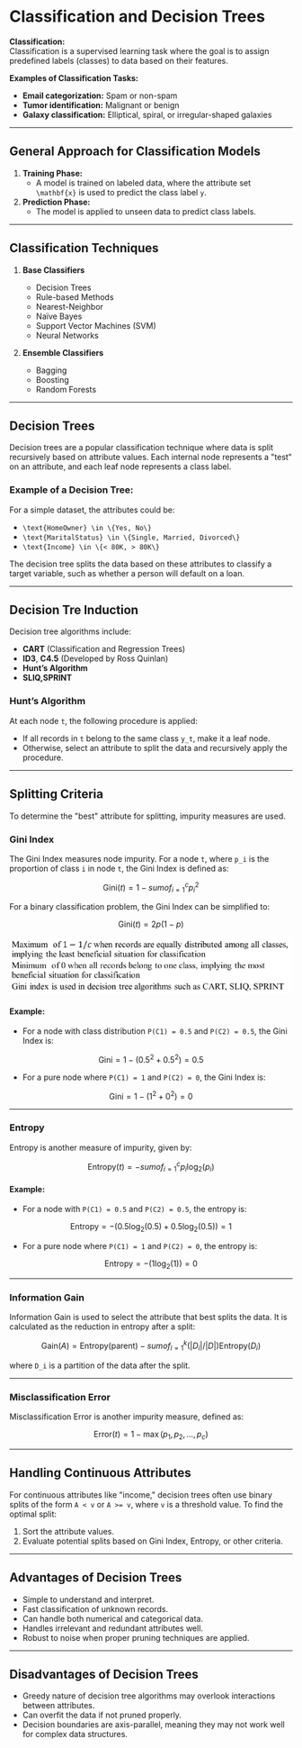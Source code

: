 # Classification and Decision Trees

**Classification:**  
Classification is a supervised learning task where the goal is to assign predefined labels (classes) to data based on their features.

**Examples of Classification Tasks:**
- **Email categorization:** Spam or non-spam
- **Tumor identification:** Malignant or benign
- **Galaxy classification:** Elliptical, spiral, or irregular-shaped galaxies

---

## General Approach for Classification Models

1. **Training Phase:**
   - A model is trained on labeled data, where the attribute set `\mathbf{x}` is used to predict the class label `y`.
2. **Prediction Phase:**
   - The model is applied to unseen data to predict class labels.

---

## Classification Techniques

1. **Base Classifiers**  
   - Decision Trees  
   - Rule-based Methods  
   - Nearest-Neighbor  
   - Naïve Bayes  
   - Support Vector Machines (SVM)  
   - Neural Networks

2. **Ensemble Classifiers**  
   - Bagging  
   - Boosting  
   - Random Forests

---

## Decision Trees

Decision trees are a popular classification technique where data is split recursively based on attribute values. Each internal node represents a "test" on an attribute, and each leaf node represents a class label.

### Example of a Decision Tree:
For a simple dataset, the attributes could be:

- `\text{HomeOwner} \in \{Yes, No\}`
- `\text{MaritalStatus} \in \{Single, Married, Divorced\}`
- `\text{Income} \in \{< 80K, > 80K\}`

The decision tree splits the data based on these attributes to classify a target variable, such as whether a person will default on a loan.

---

## Decision Tre Induction

Decision tree algorithms include:

- **CART** (Classification and Regression Trees)
- **ID3**, **C4.5** (Developed by Ross Quinlan)
- **Hunt’s Algorithm**
- **SLIQ,SPRINT**

### Hunt’s Algorithm
At each node `t`, the following procedure is applied:
- If all records in `t` belong to the same class `y_t`, make it a leaf node.
- Otherwise, select an attribute to split the data and recursively apply the procedure.

---

## Splitting Criteria

To determine the "best" attribute for splitting, impurity measures are used.

### Gini Index

The Gini Index measures node impurity. For a node `t`, where `p_i` is the proportion of class `i` in node `t`, the Gini Index is defined as:

```math

\text{Gini}(t) = 1 - sum of_{i=1}^{c} p_i^2

```

For a binary classification problem, the Gini Index can be simplified to:

```math

\text{Gini}(t) = 2p(1 - p)

```
![Image](images/image_20241017175436.png)

#### Example:
- For a node with class distribution `P(C1) = 0.5` and `P(C2) = 0.5`, the Gini Index is:
```math

\text{Gini} = 1 - (0.5^2 + 0.5^2) = 0.5

```

- For a pure node where `P(C1) = 1` and `P(C2) = 0`, the Gini Index is:
```math

\text{Gini} = 1 - (1^2 + 0^2) = 0

```

---

### Entropy

Entropy is another measure of impurity, given by:

```math

\text{Entropy}(t) = - sum of_{i=1}^{c} p_i \log_2(p_i)

```

#### Example:
- For a node with `P(C1) = 0.5` and `P(C2) = 0.5`, the entropy is:
```math

\text{Entropy} = - (0.5 \log_2(0.5) + 0.5 \log_2(0.5)) = 1

```

- For a pure node where `P(C1) = 1` and `P(C2) = 0`, the entropy is:
```math

\text{Entropy} = - (1 \log_2(1)) = 0

```

---

### Information Gain

Information Gain is used to select the attribute that best splits the data. It is calculated as the reduction in entropy after a split:

```math

\text{Gain}(A) = \text{Entropy}(\text{parent}) - sum of_{i=1}^{k} (|D_i| / |D|) \text{Entropy}(D_i)

```

where `D_i` is a partition of the data after the split.

---

### Misclassification Error

Misclassification Error is another impurity measure, defined as:

```math

\text{Error}(t) = 1 - \max(p_1, p_2, \dots, p_c)

```

---

## Handling Continuous Attributes

For continuous attributes like "income," decision trees often use binary splits of the form `A < v` or `A >= v`, where `v` is a threshold value. To find the optimal split:

1. Sort the attribute values.
2. Evaluate potential splits based on Gini Index, Entropy, or other criteria.

---

## Advantages of Decision Trees

- Simple to understand and interpret.
- Fast classification of unknown records.
- Can handle both numerical and categorical data.
- Handles irrelevant and redundant attributes well.
- Robust to noise when proper pruning techniques are applied.

---

## Disadvantages of Decision Trees

- Greedy nature of decision tree algorithms may overlook interactions between attributes.
- Can overfit the data if not pruned properly.
- Decision boundaries are axis-parallel, meaning they may not work well for complex data structures.
